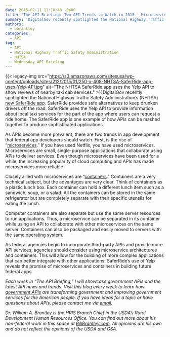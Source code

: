 ```yaml
---
date: 2015-02-11 11:10:46 -0400
title: 'The API Briefing: Two API Trends to Watch in 2015 – Microservices and Containers'
summary: 'DigitalGov recently spotlighted the National Highway Traffic Safety Administration&rsquo;s (NHTSA) new SaferRide app. SaferRide provides safe alternatives to keep drunken drivers off the road. SaferRide uses the Yelp API to provide information about local taxi services'
authors:
  - bbrantley
categories:
  - API
tag:
  - API
  - National Highway Traffic Safety Administration
  - NHTSA
  - Wednesday API Briefing
---
```


{{< legacy-img src="https://s3.amazonaws.com/sitesusa/wp-content/uploads/sites/212/2015/01/250-x-408-NHTSA-SaferRide-app-uses-Yelp-API.jpg" alt="The NHTSA SaferRide app uses the Yelp API to show reviews of nearby taxi cab services." >}}DigitalGov recently spotlighted the National Highway Traffic Safety Administration’s (NHTSA) <a href="https://www.WHATEVER/2015/01/26/new-nhtsa-app-uses-yelp-api/" target="_blank">new SaferRide app</a>. SaferRide provides safe alternatives to keep drunken drivers off the road. SaferRide uses the Yelp API to provide information about local taxi services for the part of the app where users can request a ride home. The SaferRide app is one example of how APIs can be mashed together to produce sophisticated applications.

As APIs become more prevalent, there are two trends in app development that federal app developers should watch. First, is the rise of “<a href="http://www.javaworld.com/article/2863409/soa/why-2015-will-be-the-year-of-microservices.html" target="_blank">microservices</a>.” If you have used Netflix, you have used microservices. Microservices are small, single-purpose applications that collaborate using APIs to deliver services. Even though microservices have been used for a while, the increasing popularity of cloud computing and APIs has made microservices more reliable.

Closely allied with microservices are “<a href="http://www.zdnet.com/article/what-is-docker-and-why-is-it-so-darn-popular/" target="_blank">containers</a>.” Containers are a very technical subject, but the advantages are very clear. Think of containers as a plastic lunch box. Each container can hold a different lunch item such as a sandwich, soup, or a salad. All the containers can be stored in the same refrigerator but are completely separate with their specific utensils for eating the lunch.

Computer containers are also separate but use the same server resources to run applications. Thus, a microservice can be separated in its container while using an API to collaborate with other microservices on the same server. Containers can also be packaged and easily moved to servers with the same operating system.

As federal agencies begin to incorporate third-party APIs and provide more API services, agencies should consider using microservice architectures and containers. This will allow for the building of more complex applications that can better integrate with other applications. SaferRide&#8217;s use of Yelp reveals the promise of microservices and containers in building future federal apps.

_Each week in “The API Briefing,” I will showcase government APIs and the latest API news and trends. Visit this blog every week to learn how [government APIs](https://www.WHATEVER/2013/04/30/apis-in-government/ "APIs in Government") are transforming government and improving government services for the American people. If you have ideas for a topic or have questions about APIs, please contact me via <a href="mailto:bill.brantley@wdc.usda.gov" target="_blank">email</a>._

_Dr. William A. Brantley is the HRIS Branch Chief in the USDA’s Rural Development Human Resources Office. You can find out more about his non-federal work in this space at <a href="http://billbrantley.com/" target="_blank">BillBrantley.com</a>. All opinions are his own and do not reflect the opinions of the USDA and GSA._
